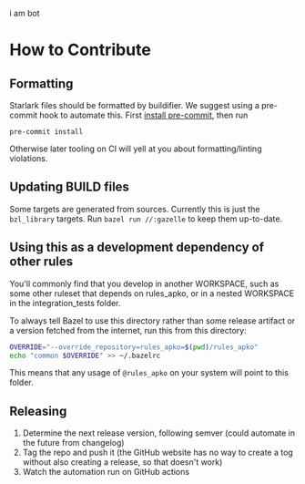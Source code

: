 i am bot

# How to Contribute

## Formatting

Starlark files should be formatted by buildifier.
We suggest using a pre-commit hook to automate this.
First [install pre-commit](https://pre-commit.com/#installation),
then run

```shell
pre-commit install
```

Otherwise later tooling on CI will yell at you about formatting/linting violations.

## Updating BUILD files

Some targets are generated from sources.
Currently this is just the `bzl_library` targets.
Run `bazel run //:gazelle` to keep them up-to-date.

## Using this as a development dependency of other rules

You'll commonly find that you develop in another WORKSPACE, such as
some other ruleset that depends on rules_apko, or in a nested
WORKSPACE in the integration_tests folder.

To always tell Bazel to use this directory rather than some release
artifact or a version fetched from the internet, run this from this
directory:

```sh
OVERRIDE="--override_repository=rules_apko=$(pwd)/rules_apko"
echo "common $OVERRIDE" >> ~/.bazelrc
```

This means that any usage of `@rules_apko` on your system will point to this folder.

## Releasing

1. Determine the next release version, following semver (could automate in the future from changelog)
1. Tag the repo and push it (the GitHub website has no way to create a tog without also creating a release, so that doesn't work)
1. Watch the automation run on GitHub actions
